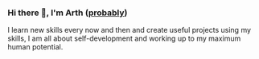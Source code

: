 ### Hi there 👋, I'm Arth ([probably](https://linkedin.com/in/probablyarth))
I learn new skills every now and then and create useful projects using my skills, I am all about self-development and working up to my maximum human potential.
